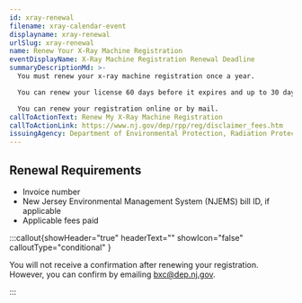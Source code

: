 ```yaml
---
id: xray-renewal
filename: xray-calendar-event
displayname: xray-renewal
urlSlug: xray-renewal
name: Renew Your X-Ray Machine Registration
eventDisplayName: X-Ray Machine Registration Renewal Deadline
summaryDescriptionMd: >-
  You must renew your x-ray machine registration once a year. 

  You can renew your license 60 days before it expires and up to 30 days after expiration.

  You can renew your registration online or by mail.
callToActionText: Renew My X-Ray Machine Registration
callToActionLink: https://www.nj.gov/dep/rpp/reg/disclaimer_fees.htm
issuingAgency: Department of Environmental Protection, Radiation Protection Element, Bureau of X-Ray Compliance
---
```


## Renewal Requirements

- Invoice number
- New Jersey Environmental Management System (NJEMS) bill ID, if applicable
- Applicable fees paid

:::callout{showHeader="true" headerText="" showIcon="false" calloutType="conditional" }

You will not receive a confirmation after renewing your registration. However, you can confirm by
emailing bxc@dep.nj.gov.

:::

